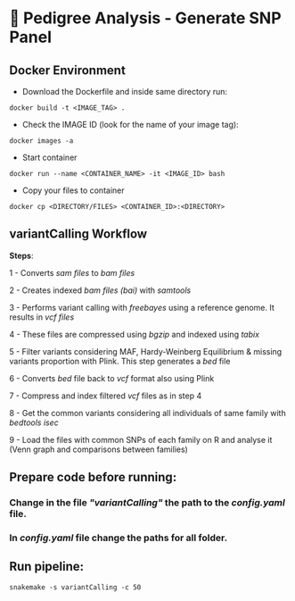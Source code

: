 # :dna: Pedigree Analysis -  Generate SNP Panel

## Docker Environment

 - Download the Dockerfile and inside same directory run:

 ```docker build -t <IMAGE_TAG> .```

 - Check the IMAGE ID (look for the name of your image tag):

 ```docker images -a```
 
 - Start container

 ```docker run --name <CONTAINER_NAME> -it <IMAGE_ID> bash```
 
 - Copy your files to container

  ```docker cp <DIRECTORY/FILES> <CONTAINER_ID>:<DIRECTORY>```
  
  
## variantCalling Workflow

**Steps**:

1 - Converts *sam files* to *bam files*

2 - Creates indexed *bam files (bai)* with *samtools*

3 - Performs variant calling with *freebayes* using a reference genome. It results in *vcf files*

4 - These files are compressed using *bgzip* and indexed using *tabix*

5 - Filter variants considering MAF, Hardy-Weinberg Equilibrium & missing variants proportion with Plink. This step generates a *bed* file

6 - Converts *bed* file back to *vcf* format also using Plink

7 - Compress and index filtered *vcf* files as in step 4

8 - Get the common variants considering all individuals of same family with *bedtools isec*

9 - Load the files with common SNPs of each family on R and analyse it (Venn graph and comparisons between families)

## Prepare code before running:

### Change in the file *"variantCalling"* the path to the *config.yaml* file.

### In *config.yaml* file change the paths for all folder.


## Run pipeline:

```snakemake -s variantCalling -c 50```
